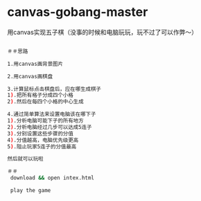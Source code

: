 # canvas-gobang-master
用canvas实现五子棋（没事的时候和电脑玩玩，玩不过了可以作弊～）

``` bash

＃＃思路

1.用canvas画背景图片

2.用canvas画棋盘

3.计算鼠标点击棋盘后，应在哪生成棋子
1).把所有格子分成四个小格
2).然后在每四个小格的中心生成

4.通过简单算法来设置电脑该在哪下子
1).分析电脑可能下子的所有地方
2).分析电脑经过几步可以达成5连子
3).分别设置这些步骤的分值
4).分值越高，电脑优先级更高
5).阻止玩家5连子的分值最高

然后就可以玩啦

＃＃
 download && open intex.html 

 play the game

